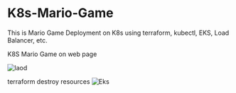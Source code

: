 # K8s-Mario-Game
This is Mario Game Deployment on K8s using terraform, kubectl, EKS, Load Balancer, etc. 

K8S Mario Game on web page

![laod](https://github.com/samleti-balaji/K8s-Mario-Game/assets/117742347/6a70d3a9-4c89-4ac0-aa19-52798fce65e0)

terraform destroy resources
![Eks](https://github.com/samleti-balaji/K8s-Mario-Game/assets/117742347/dbba4cec-5bfa-42b0-a96d-b0576aaf2b47)
